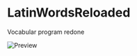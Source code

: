 LatinWordsReloaded
==================

Vocabular program redone



![Preview](https://dl.dropboxusercontent.com/u/82137075/shot.bmp)

